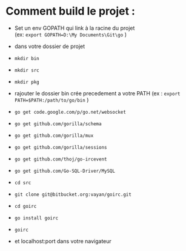 # Comment build le projet : 

* Set un env GOPATH qui link à la racine du projet  
 (ex: `export GOPATH=D:\My Documents\Git\go` )

* dans votre dossier de projet 
* `mkdir bin`
* `mkdir src`
* `mkdir pkg`

* rajouter le dossier bin crée precedement a votre PATH 
 (ex : `export PATH=$PATH:/path/to/go/bin` )

* `go get code.google.com/p/go.net/websocket`
* `go get github.com/gorilla/schema`
* `go get github.com/gorilla/mux`
* `go get github.com/gorilla/sessions`
* `go get github.com/thoj/go-ircevent`
* `go get github.com/Go-SQL-Driver/MySQL`

* `cd src`
* `git clone git@bitbucket.org:vayan/goirc.git`

* `cd goirc`
* `go install goirc`
* `goirc`
* et localhost:port dans votre navigateur